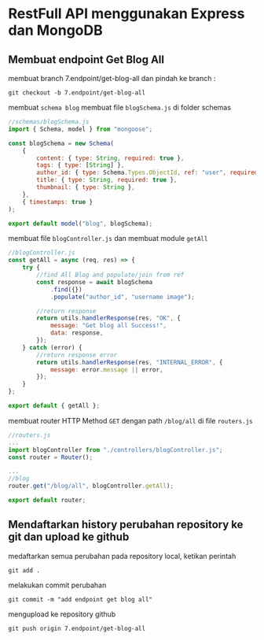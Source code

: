 # RestFull API menggunakan Express dan MongoDB

## Membuat endpoint Get Blog All

membuat branch 7.endpoint/get-blog-all dan pindah ke branch :

```console
git checkout -b 7.endpoint/get-blog-all
```

membuat `schema blog`
membuat file `blogSchema.js` di folder schemas

```js
//schemas/blogSchema.js
import { Schema, model } from "mongoose";

const blogSchema = new Schema(
    {
        content: { type: String, required: true },
        tags: { type: [String] },
        author_id: { type: Schema.Types.ObjectId, ref: "user", required: true },
        title: { type: String, required: true },
        thumbnail: { type: String },
    },
    { timestamps: true }
);

export default model("blog", blogSchema);
```

membuat file `blogController.js` dan membuat module `getAll`

```js
//blogController.js
const getAll = async (req, res) => {
    try {
        //find All Blog and populate/join from ref
        const response = await blogSchema
            .find({})
            .populate("author_id", "username image");

        //return response
        return utils.handlerResponse(res, "OK", {
            message: "Get blog all Success!",
            data: response,
        });
    } catch (error) {
        //return response error
        return utils.handlerResponse(res, "INTERNAL_ERROR", {
            message: error.message || error,
        });
    }
};

export default { getAll };
```

membuat router HTTP Method `GET` dengan path `/blog/all` di file `routers.js`

```js
//routers.js
...
import blogController from "./controllers/blogController.js";
const router = Router();

...
//blog
router.get("/blog/all", blogController.getAll);

export default router;
```

## Mendaftarkan history perubahan repository ke git dan upload ke github

medaftarkan semua perubahan pada repository local, ketikan perintah

```console
git add .
```

melakukan commit perubahan

```console
git commit -m "add endpoint get blog all"
```

mengupload ke repository github

```console
git push origin 7.endpoint/get-blog-all
```
